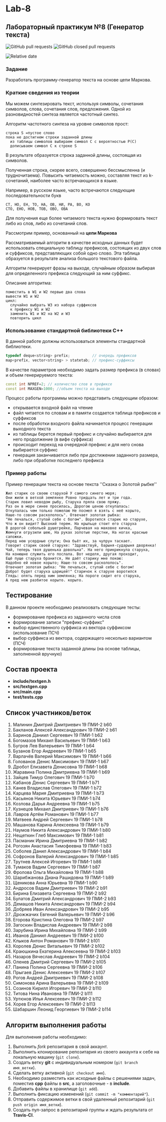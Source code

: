 # Lab-8

## Лабораторный практикум №8 (Генератор текста)

![GitHub pull requests](https://img.shields.io/github/issues-pr/HSE-CS/tp-lab-8)
![GitHub closed pull requests](https://img.shields.io/github/issues-pr-closed/HSE-CS/tp-lab-8)

![Relative date](https://img.shields.io/date/1619989200)

### Задание

Разработать программу-генератор текста на основе цепи Маркова. 

### Краткие сведения из теории

Мы можем синтезировать текст, используя символы, сочетания символов, слова, сочетания слов, предложения.
Одной из разновидностей синтеза является частотный синтез.

Алгоритм частотного синтеза на уровне символов прост:

```
строка S =пустое слово
пока не достигнем строки заданной длины
  из таблицы символов выбираем символ C с вероятностью P(C)
  дописываем символ C к строке S
```

В результате образуется строка заданной длины, состоящая из символов.

Полученная строка, скорее всего, совершенно бессмысленна (и трудночитаема). Повысить читаемость можно, составляя текст из k-сочетаний, наиболее часто встречающихся в языке.

Например, в русском языке, часто встречаются следующие последовательности букв

```
СТ, НО, ЕН, ТО, НА, ОВ, НИ, РА, ВО, КО
СТО, ЕНО, НОВ, ТОВ, ОВО, ОВА
```

Для получения еще более читаемого текста нужно формировать текст либо из слов, либо из сочетаний слов.

Рассмотрим пример, основанный на **цепи Маркова**

Рассматриваемый алгоритм в качестве исходных данных будет использовать специальную таблицу префиксов, состоящих из двух слов и суффиксов, представляющих собой одно слово. Эта таблица образуется в результате анализа большого текстового файла.

Алгоритм генерирует фразы на выходе, случайным образом выбирая для определенного префикса следующий за ним суффикс.

Описание алгоритма:

```
поместить в W1 и W2 первые два слова
вывести W1 и W2
цикл:
  случайно выбрать W3 из набора суффиксов
  к префиксу W1 и W2
  заменить W1 и W2 на W2 и W3
  повторить цикл
```

### Использование стандартной библиотеки С++

В данной работе должны использоваться элементы стандартной библиотеки.


```c++
typedef deque<string> prefix;          // очередь префиксов
map<prefix, vector<string> > statetab; // префикс-суффиксы
```

В качестве параметров необходимо задать размер префикса (в словах) и объем генерируемого текста:

```c++
const int NPREF=2; // количество слов в префиксе
const int MAXGEN=1000; //объем текста на выходе
```

Процесс работы программы можно представить следующим образом:

- открывается входной файл на чтение
- файл читается по словам и в памяти создается таблица префиксов и суффиксов
- после обработки входного файла начинается процесс генерации выходного текста
- из таблицы берется первый префикс и случайно выбирается для него продолжение (в вифе суффикса)
- происходит переход на очередной префикс и для него снова выбирается суффикс
- генерация заканчивается либо при достижении заданного размера, либо при обработке последнего префикса

### Пример работы


Пример генерации текста на основе текста ''Сказка о Золотой рыбке''

```
Жил старик со своею старухой У самого синего моря; 
Они жили в ветхой землянке Ровно тридцать лет и три года. 
Старик ловил неводом рыбу, Старуха пряла свою пряжу. 
Раз он в море синее просилась, Дорогою ценою откупалась: 
Откупалась чем только пожелаю Не посмел я взять с неё корыто, 
Наше-то совсем раскололось". Отвечает золотая рыбка: 
"Не печалься, ступай себе с богом". Воротился старик ко старухе, 
Что ж он видит? Высокий терем. На крыльце стоит его старуха 
В дорогой собольей душегрейке, Парчевая на маковке кичка, 
Жемчуги огрузили шею, На руках золотые перстни, На ногах красные сапожки. 
Перед нею усердные слуги; Она бьёт их, за чупрун таскает. 
Говорит старик своей старухе: "Здравствуй, барыня-сударыня дворянка! 
Чай, теперь твоя душенька довольна". На него прикрикнула старуха, 
На конюшне служить его послала. Вот неделя, другая проходит, 
Ещё пуще старуха бранится, Не даёт старику мне покою: 
Надобно ей новое корыто; Наше-то совсем раскололось". 
Отвечает золотая рыбка: "Не печалься, ступай себе с богом! 
Добро! будет старуха царицей!" Старичок к старухе воротился 
Глядь: опять перед ним землянка; На пороге сидит его старуха, 
А пред нею разбитое корыто. корыто. 
```

## Тестирование

В данном проекте необходимо реализовать следующие тесты:

- формирование префикса из заданного числа слов
- формирование записи "префикс-суффикс"
- выбор единственного суффикса из вектора суффиксом (использование ПСЧ)
- выбор суффикса из вектора, содержащего несколько вариантом (ПСЧ)
- формирование текста заданной длины (на основе таблицы, заполненной вручную)


## Состав проекта

- **include/textgen.h**
- **src/textgen.cpp**
- **src/main.cpp**
- **test/tests.cpp**

## Список участников/веток

1. Малинин  Дмитрий Дмитриевич  19 ПМИ-2 b60
1. Бакланов Алексей Александрович   19 ПМИ-2 b61
1. Баринов  Даниил  Сергеевич   19 ПМИ-1 b62
1. Богомазов    Михаил  Васильевич  19 ПМИ-1 b63
1. Бугров   Лев Валерьевич  19 ПМИ-1 b64
1. Бузанов  Егор    Андреевич   19 ПМИ-1 b65
1. Варлачёв Валерий Максимович  19 ПМИ-1 b66
1. Голованов    Денис   Максимович  19 ПМИ-1 b67
1. Дробот   Елизавета   Денисовна   19 ПМИ-1 b68
1. Жаравина Полина  Дмитриевна  19 ПМИ-1 b69
1. Зайцев   Тимур   Олегович    19 ПМИ-1 b70
1. Кабанов  Денис   Сергеевич   19 ПМИ-1 b71
1. Канев    Владислав   Олегович    19 ПМИ-1 b72
1. Карцева  Мария   Дмитриевна  19 ПМИ-1 b73
1. Касьянов Никита  Юрьевич 19 ПМИ-1 b74
1. Козлова  Дарья   Андреевна   19 ПМИ-1 b75
1. Кузнецов Михаил  Дмитриевич  19 ПМИ-1 b76
1. Лавров   Артём   Романович   19 ПМИ-1 b77
1. Матвеев  Андрей  Сергеевич   19 ПМИ-1 b78
1. Машанова Карина  Алексеевна  19 ПМИ-1 b79
1. Наумов   Никита  Александрович   19 ПМИ-1 b80
1. Нещеткин Глеб    Максимович  19 ПМИ-1 b81
1. Пасманик Ирина   Дмитриевна  19 ПМИ-1 b82
1. Рогозян  Анастасия   Тимофеевна  19 ПМИ-1 b83
1. Соболев  Данил   Александрович   19 ПМИ-1 b84
1. Софронов Валерий Александрович   19 ПМИ-1 b85
1. Трутнев  Алексей Игоревич    19 ПМИ-1 b86
1. Тумаков  Вадим   Сергеевич   19 ПМИ-1 b87
1. Фролова  Ольга   Михайловна  19 ПМИ-1 b88
1. Шарибжанова  Диана   Рашидовна   19 ПМИ-1 b89
1. Щеникова Анна    Юрьевна 19 ПМИ-1 b90
1. Андросов Вадим   Дмитриевич  19 ПМИ-2 b91
1. Бирина   Елизавета   Сергеевна   19 ПМИ-2 b92
1. Булатов  Дмитрий Александрович   19 ПМИ-2 b93
1. Демашов  Никита  Александрович   19 ПМИ-2 b94
1. Добряев  Иван    Александрович   19 ПМИ-2 b95
1. Дрожжачих    Евгений Валерьевич  19 ПМИ-2 b96
1. Егорова  Кристина    Олеговна    19 ПМИ-2 b97
1. Загоскин Владислав   Андреевич   19 ПМИ-2 b98
1. Зарубина Ирина   Михайловна  19 ПМИ-2 b99
1. Иванов   Даниил  Андреевич   19 ПМИ-2 b100
1. Клыков   Антон   Романович   19 ПМИ-2 b101
1. Королев  Денис   Витальевич  19 ПМИ-2 b102
1. Краюшкина    Екатерина   Алексеевна  19 ПМИ-2 b103
1. Назаров  Вячеслав    Андреевич   19 ПМИ-2 b104
1. Оленев   Дмитрий Сергеевич   19 ПМИ-2 b105
1. Панина   Полина  Сергеевна   19 ПМИ-2 b106
1. Прыгаев  Денис   Алексеевич  19 ПМИ-2 b107
1. Рогов    Андрей  Дмитриевич  19 ПМИ-2 b108
1. Симонова Арина   Валерьевна  19 ПМИ-2 b109
1. Созинов  Кирилл  Игоревич    19 ПМИ-2 b110
1. Титова   Нина    Ивановна    19 ПМИ-2 b111
1. Уртюков  Илья    Алексеевич  19 ПМИ-2 b112
1. Хорев    Егор    Алексеевич  19 ПМИ-2 b113
1. Шабаршин Леонид  Георгиевич  19 ПМИ-2 b114

## Алгоритм выполнения работы

Для выполнения работы необходимо:

1. Выполнить *fork* репозитария в свой аккаунт.
1. Выполнить клонирование репозитария из своего аккаунта к себе на локальную машину (`git clone`).
1. Создать ветку **git** с индивидуальным номером (`git branch имя_ветки`).
1. Сделать ветку активной (`git checkout имя`).
1. Необходимо разместить как исходные файлы с решениями задач, поместив **cpp** файлы в **src**, а заголовочные - в **include**. 
1. Добавить файлы в хранилище (`git add`).
1. Выполнить фиксацию изменений (`git commit -m "комментарий"`).
1. Отправить содержимое ветки в свой удаленный репозитарий (`git push origin имя_ветки`).
1. Создать пул-запрос в репозитарий группы и ждать результата от **Travis-CI**.

